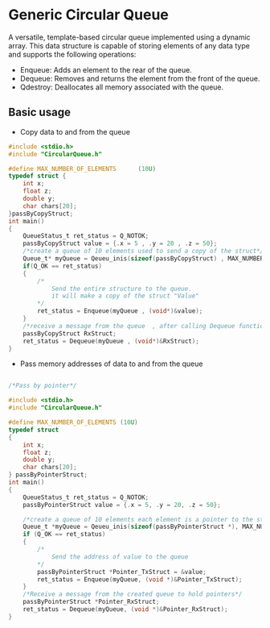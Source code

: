 # Generic Circular Queue


A versatile, template-based circular queue implemented using a dynamic array. This data structure is capable of storing elements of any data type and supports the following operations:

- Enqueue: Adds an element to the rear of the queue.
- Dequeue: Removes and returns the element from the front of the queue. 
- Qdestroy: Deallocates all memory associated with the queue.
## Basic usage

- Copy data to and from the queue

```c
#include <stdio.h>
#include "CircularQueue.h"

#define MAX_NUMBER_OF_ELEMENTS      (10U)
typedef struct {
    int x;
    float z;
    double y;
    char chars[20];
}passByCopyStruct;
int main()
{
    QueueStatus_t ret_status = Q_NOTOK;
    passByCopyStruct value = {.x = 5 , .y = 20 , .z = 50};
    /*create a queue of 10 elements used to send a copy of the struct*/
    Queue_t* myQueue = Qeueu_inis(sizeof(passByCopyStruct) , MAX_NUMBER_OF_ELEMENTS , &ret_status);
    if(Q_OK == ret_status)
    {
        /*
            Send the entire structure to the queue.
            it will make a copy of the struct "Value"
        */
        ret_status = Enqueue(myQueue , (void*)&value);
    }
    /*receive a message from the queue  , after calling Dequeue function Rx Struct will have a copy from queue message*/
    passByCopyStruct RxStruct;
    ret_status = Dequeue(myQueue , (void*)&RxStruct);
}
```


- Pass memory addresses of data to and from the queue

```c

/*Pass by pointer*/

#include <stdio.h>
#include "CircularQueue.h"

#define MAX_NUMBER_OF_ELEMENTS (10U)
typedef struct
{
    int x;
    float z;
    double y;
    char chars[20];
} passByPointerStruct;
int main()
{
    QueueStatus_t ret_status = Q_NOTOK;
    passByPointerStruct value = {.x = 5, .y = 20, .z = 50};

    /*create a queue of 10 elements each element is a pointer to the struct*/
    Queue_t *myQueue = Qeueu_inis(sizeof(passByPointerStruct *), MAX_NUMBER_OF_ELEMENTS, &ret_status);
    if (Q_OK == ret_status)
    {
        /*
            Send the address of value to the queue
        */
        passByPointerStruct *Pointer_TxStruct = &value;
        ret_status = Enqueue(myQueue, (void *)&Pointer_TxStruct);
    }
    /*Receive a message from the created queue to hold pointers*/
    passByPointerStruct *Pointer_RxStruct;
    ret_status = Dequeue(myQueue, (void *)&Pointer_RxStruct);
}


```
